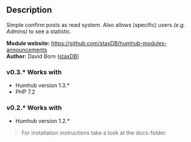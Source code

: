 ## Description

Simple confirm posts as read system.
Also allows (specific) users *(e.g. Admins)* to see a statistic.

__Module website:__ <https://github.com/staxDB/humhub-modules-announcements>  
__Author:__ David Born ([staxDB](https://github.com/staxDB))

### v0.3.* Works with
- Humhub version 1.3.*
- PHP 7.2

### v0.2.* Works with
- Humhub version 1.2.*

> For installation instructions take a look at the docs-folder.